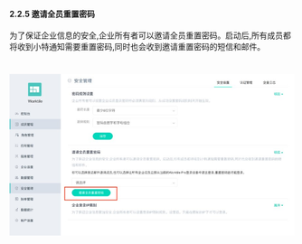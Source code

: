 #### 2.2.5 邀请全员重置密码

为了保证企业信息的安全,企业所有者可以邀请全员重置密码。启动后,所有成员都将收到小特通知需要重置密码,同时也会收到邀请重置密码的短信和邮件。

# ![](/assets/3.5.jpg)